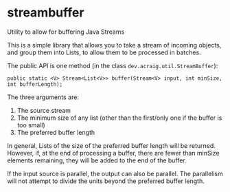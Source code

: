 # streambuffer
Utility to allow for buffering Java Streams

This is a simple library that allows you to take a stream of incoming objects, and group them into Lists, to allow them to be processed in batches.

The public API is one method (in the class `dev.acraig.util.StreamBuffer`):

    public static <V> Stream<List<V>> buffer(Stream<V> input, int minSize, int bufferLength);
    
The three arguments are:

1. The source stream
2. The minimum size of any list (other than the first/only one if the buffer is too small)
3. The preferred buffer length

In general, Lists of the size of the preferred buffer length will be returned. However, if, at the end of processing a buffer, there are fewer than minSize elements remaining, they will be added to the end of the buffer.

If the input source is parallel, the output can also be parallel. The parallelism will not attempt to divide the units beyond the preferred buffer length.
